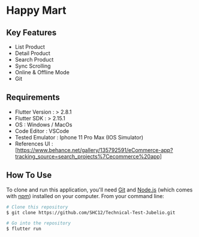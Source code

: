 
# Happy Mart



## Key Features

* List Product 
* Detail Product
* Search Product
* Sync Scrolling
* Online & Offline Mode 
* Git


## Requirements

* Flutter Version : > 2.8.1 
* Flutter SDK : > 2.15.1
* OS : Windows / MacOs
* Code Editor : VSCode
* Tested Emulator : Iphone 11 Pro Max (IOS Simulator)
* References UI : [https://www.behance.net/gallery/135792591/eCommerce-app?tracking_source=search_projects%7Cecommerce%20app]

## How To Use

To clone and run this application, you'll need [Git](https://git-scm.com) and [Node.js](https://nodejs.org/en/download/) (which comes with [npm](http://npmjs.com)) installed on your computer. From your command line:

```bash
# Clone this repository
$ git clone https://github.com/SHC12/Technical-Test-Jubelio.git

# Go into the repository
$ flutter run

```
